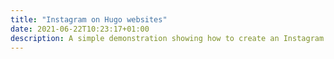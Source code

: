 ```yaml
---
title: "Instagram on Hugo websites"
date: 2021-06-22T10:23:17+01:00
description: A simple demonstration showing how to create an Instagram Feed on a [Hugo](https://gohugo.io/) website using [Profile Page Images Loader](https://profilepageimages.usecue.com/) by Usecue BV. Find all the [code on Github](harrycresswell/instagram-hugo) or read [Instagram on Hugo websites](https://harrycresswell.com/writing/instagram-hugo-websites/) to find out how to get this set up with your own Instagram account.
---
```

